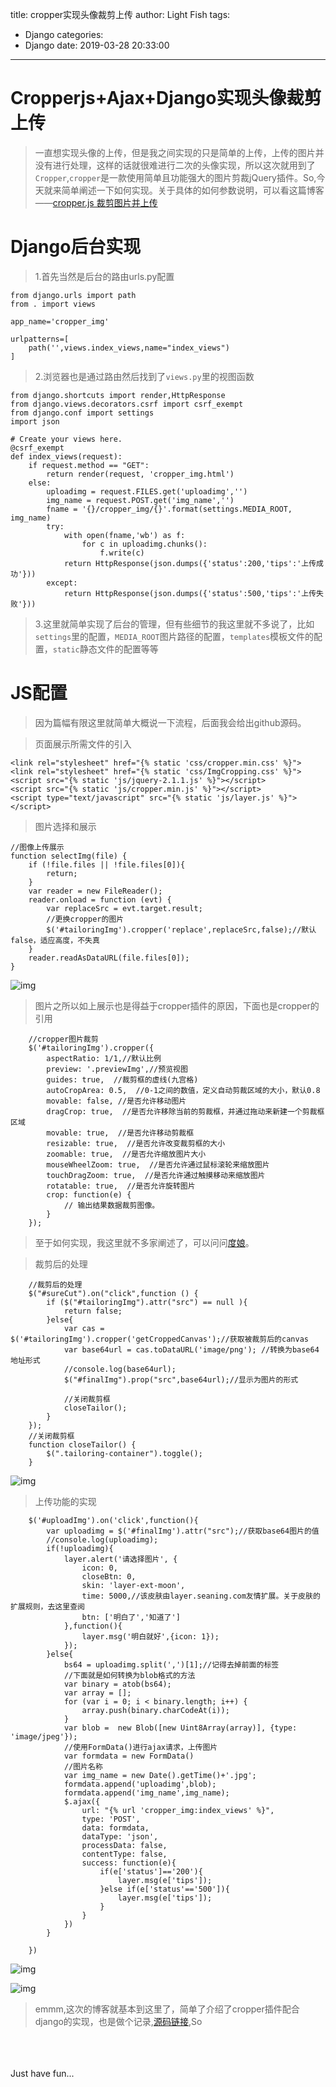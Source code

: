title: cropper实现头像裁剪上传
author: Light Fish
tags:
  - Django
categories:
  - Django
date: 2019-03-28 20:33:00
---
# Cropperjs+Ajax+Django实现头像裁剪上传

>一直想实现头像的上传，但是我之间实现的只是简单的上传，上传的图片并没有进行处理，这样的话就很难进行二次的头像实现，所以这次就用到了`Cropper`,`cropper`是一款使用简单且功能强大的图片剪裁jQuery插件。So,今天就来简单阐述一下如何实现。关于具体的如何参数说明，可以看这篇博客——[cropper.js 裁剪图片并上传](https://blog.csdn.net/weixin_38023551/article/details/78792400)

<!-- more -->

# Django后台实现

>1.首先当然是后台的路由urls.py配置

```
from django.urls import path
from . import views

app_name='cropper_img'

urlpatterns=[
    path('',views.index_views,name="index_views")
]
```

>2.浏览器也是通过路由然后找到了`views.py`里的视图函数

```
from django.shortcuts import render,HttpResponse
from django.views.decorators.csrf import csrf_exempt
from django.conf import settings
import json

# Create your views here.
@csrf_exempt
def index_views(request):
    if request.method == "GET":
        return render(request, 'cropper_img.html')
    else:
        uploadimg = request.FILES.get('uploadimg','')
        img_name = request.POST.get('img_name','')
        fname = '{}/cropper_img/{}'.format(settings.MEDIA_ROOT, img_name)
        try:
            with open(fname,'wb') as f:
                for c in uploadimg.chunks():
                    f.write(c)
            return HttpResponse(json.dumps({'status':200,'tips':'上传成功'}))
        except:
            return HttpResponse(json.dumps({'status':500,'tips':'上传失败'}))
```

>3.这里就简单实现了后台的管理，但有些细节的我这里就不多说了，比如`settings`里的配置，`MEDIA_ROOT`图片路径的配置，`templates`模板文件的配置，`static`静态文件的配置等等

# JS配置

>因为篇幅有限这里就简单大概说一下流程，后面我会给出github源码。

>页面展示所需文件的引入

```
<link rel="stylesheet" href="{% static 'css/cropper.min.css' %}">
<link rel="stylesheet" href="{% static 'css/ImgCropping.css' %}">
<script src="{% static 'js/jquery-2.1.1.js' %}"></script>
<script src="{% static 'js/cropper.min.js' %}"></script>
<script type="text/javascript" src="{% static 'js/layer.js' %}"></script>
```

>图片选择和展示

```
//图像上传展示
function selectImg(file) {
    if (!file.files || !file.files[0]){
        return;
    }
    var reader = new FileReader();
    reader.onload = function (evt) {
        var replaceSrc = evt.target.result;
        //更换cropper的图片
        $('#tailoringImg').cropper('replace',replaceSrc,false);//默认false，适应高度，不失真
    }
    reader.readAsDataURL(file.files[0]);
}
```

![img](http://qnpic.top/cropper%5C1.jpg)

>图片之所以如上展示也是得益于cropper插件的原因，下面也是cropper的引用

```
    //cropper图片裁剪
    $('#tailoringImg').cropper({
        aspectRatio: 1/1,//默认比例
        preview: '.previewImg',//预览视图
        guides: true,  //裁剪框的虚线(九宫格)
        autoCropArea: 0.5,  //0-1之间的数值，定义自动剪裁区域的大小，默认0.8
        movable: false, //是否允许移动图片
        dragCrop: true,  //是否允许移除当前的剪裁框，并通过拖动来新建一个剪裁框区域
        movable: true,  //是否允许移动剪裁框
        resizable: true,  //是否允许改变裁剪框的大小
        zoomable: true,  //是否允许缩放图片大小
        mouseWheelZoom: true,  //是否允许通过鼠标滚轮来缩放图片
        touchDragZoom: true,  //是否允许通过触摸移动来缩放图片
        rotatable: true,  //是否允许旋转图片
        crop: function(e) {
            // 输出结果数据裁剪图像。
        }
    });
```

>至于如何实现，我这里就不多家阐述了，可以问问[度娘](https://www.baidu.com)。

>裁剪后的处理

```
    //裁剪后的处理
    $("#sureCut").on("click",function () {
        if ($("#tailoringImg").attr("src") == null ){
            return false;
        }else{
            var cas = $('#tailoringImg').cropper('getCroppedCanvas');//获取被裁剪后的canvas
            var base64url = cas.toDataURL('image/png'); //转换为base64地址形式
            //console.log(base64url);
            $("#finalImg").prop("src",base64url);//显示为图片的形式

            //关闭裁剪框
            closeTailor();
        }
    });
    //关闭裁剪框
    function closeTailor() {
        $(".tailoring-container").toggle();
    }
```

![img](http://qnpic.top/cropper%5C2.jpg)

>上传功能的实现

```
    $('#uploadImg').on('click',function(){
        var uploadimg = $('#finalImg').attr("src");//获取base64图片的值
        //console.log(uploadimg);
        if(!uploadimg){
            layer.alert('请选择图片', {
                icon: 0,
                closeBtn: 0,
                skin: 'layer-ext-moon', 
                time: 5000,//该皮肤由layer.seaning.com友情扩展。关于皮肤的扩展规则，去这里查阅
                btn: ['明白了','知道了']
            },function(){
                layer.msg('明白就好',{icon: 1});
            });
        }else{
            bs64 = uploadimg.split(',')[1];//记得去掉前面的标签
            //下面就是如何转换为blob格式的方法
            var binary = atob(bs64);
            var array = [];
            for (var i = 0; i < binary.length; i++) {
                array.push(binary.charCodeAt(i));
            }
            var blob =  new Blob([new Uint8Array(array)], {type: 'image/jpeg'});
            //使用FormData()进行ajax请求，上传图片
            var formdata = new FormData()
            //图片名称
            var img_name = new Date().getTime()+'.jpg';
            formdata.append('uploadimg',blob);
            formdata.append('img_name',img_name);
            $.ajax({
                url: "{% url 'cropper_img:index_views' %}",
                type: 'POST',
                data: formdata,
                dataType: 'json',
                processData: false,
                contentType: false,
                success: function(e){
                    if(e['status']=='200'){
                        layer.msg(e['tips']);
                    }else if(e['status'=='500']){
                        layer.msg(e['tips']);
                    }
                }
            })
        }
        
    })
```

![img](http://qnpic.top/cropper%5C4.jpg)

![img](http://qnpic.top/cropper%5C3.jpg)
>emmm,这次的博客就基本到这里了，简单了介绍了cropper插件配合django的实现，也是做个记录,[源码链接](https://github.com/QGtiger/DjangoProject/tree/master/uploadimg),So

<br><br><br>Just have fun...